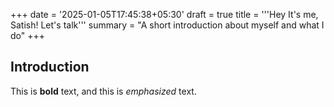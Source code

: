 +++
date = '2025-01-05T17:45:38+05:30'
draft = true
title = '''Hey It's me, Satish! Let's talk'''
summary = "A short introduction about myself and what I do"
+++

## Introduction

This is **bold** text, and this is *emphasized* text.